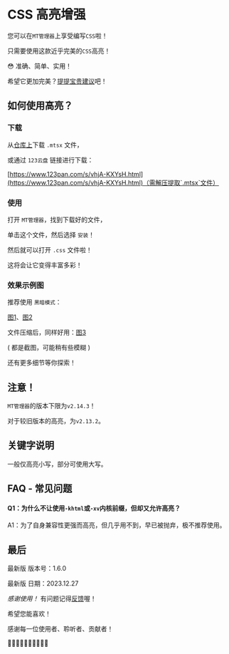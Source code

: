 # CSS 高亮增强

您可以在`MT管理器`上享受编写`CSS`啦！

只需要使用这款近乎完美的`CSS`高亮！

😳 准确、简单、实用！

希望它更加完美？[提提宝贵建议](https://github.com/teaSummer/CSS_HighLight/issues/new)吧！

## 如何使用高亮？

### 下载

从[仓库上](https://github.com/teaSummer/CSS_HighLight/tree/main/下载)下载 `.mtsx` 文件，

或通过 `123云盘` 链接进行下载：

[https://www.123pan.com/s/vhjA-KXYsH.html](https://www.123pan.com/s/vhjA-KXYsH.html)（需解压提取`.mtsx`文件）

### 使用

打开 `MT管理器`，找到下载好的文件，

单击这个文件，然后选择 `安装`！

然后就可以打开 `.css` 文件啦！

这将会让它变得丰富多彩！

### 效果示例图

推荐使用 `黑暗模式`：

 [图1](https://cccimg.com/view.php/444c70fb6c6b049a8e2afab8735322f9.jpg)、[图2](https://cccimg.com/view.php/475239f4e7ba50ec00beff00d8ed6c11.jpg)

文件压缩后，同样好用：[图3](https://cccimg.com/view.php/492c9e54501e93470de3e0478fb72427.jpg)

( 都是截图，可能稍有些模糊 )

还有更多细节等你探索！

## 注意！

`MT管理器`的版本下限为`v2.14.3`！

对于较旧版本的高亮，为`v2.13.2`。

## 关键字说明

一般仅高亮小写，部分可使用大写。

## FAQ - 常见问题

#### Q1：为什么不让使用`-khtml`或`-xv`内核前缀，但却又允许高亮？

A1：为了自身兼容性更强而高亮，但几乎用不到，早已被抛弃，极不推荐使用。

## 最后

最新版 版本号：1.6.0

最新版 日期：2023.12.27

*感谢使用！* 有问题记得[反馈](https://github.com/teaSummer/CSS_HighLight/issues/new)喔！

希望您能喜欢！

感谢每一位使用者、聆听者、贡献者！

🎃🎃🎃🎃🎃🎃🎃🎃🎃🎃
